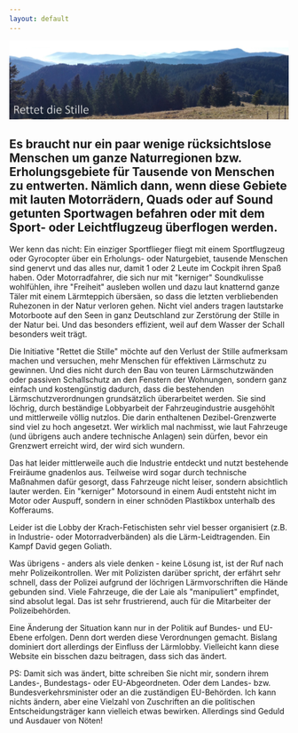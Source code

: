 ```yaml
---
layout: default
---
```

![Intro](assets/images/schwarzwald3.jpg)

## Es braucht nur ein paar wenige rücksichtslose Menschen um ganze Naturregionen bzw. Erholungsgebiete für Tausende von Menschen zu entwerten. Nämlich dann, wenn diese Gebiete mit lauten Motorrädern, Quads oder auf Sound getunten Sportwagen befahren oder mit dem Sport- oder Leichtflugzeug überflogen werden. 

Wer kenn das nicht: Ein einziger Sportflieger fliegt mit einem Sportflugzeug oder Gyrocopter über ein Erholungs- oder Naturgebiet, tausende Menschen sind genervt und das alles nur, damit 1 oder 2 Leute im Cockpit ihren Spaß haben. Oder Motorradfahrer, die sich nur mit "kerniger" Soundkulisse wohlfühlen, ihre "Freiheit" ausleben wollen und dazu laut knatternd ganze Täler mit einem Lärmteppich übersäen, so dass die letzten verbliebenden Ruhezonen in der Natur verloren gehen. Nicht viel anders tragen lautstarke Motorboote auf den Seen in ganz Deutschland zur Zerstörung der Stille in der Natur bei. Und das besonders effizient, weil auf dem Wasser der Schall besonders weit trägt.

Die Initiative "Rettet die Stille" möchte auf den Verlust der Stille aufmerksam machen und versuchen, mehr Menschen für effektiven Lärmschutz zu gewinnen. Und dies nicht durch den Bau von teuren Lärmschutzwänden oder passiven Schallschutz an den Fenstern der Wohnungen, sondern ganz einfach und kostengünstig dadurch, dass die bestehenden Lärmschutzverordnungen grundsätzlich überarbeitet werden. Sie sind löchrig, durch beständige Lobbyarbeit der Fahrzeugindustrie ausgehöhlt und mittlerweile völlig nutzlos. Die darin enthaltenen Dezibel-Grenzwerte sind viel zu hoch angesetzt. Wer wirklich mal nachmisst, wie laut Fahrzeuge (und übrigens auch andere technische Anlagen) sein dürfen, bevor ein Grenzwert erreicht wird, der wird sich wundern.

Das hat leider mittlerweile auch die Industrie entdeckt und nutzt bestehende Freiräume gnadenlos aus. Teilweise wird sogar durch technische Maßnahmen dafür gesorgt, dass Fahrzeuge nicht leiser, sondern absichtlich lauter werden. Ein "kerniger" Motorsound in einem Audi entsteht nicht im Motor oder Auspuff, sondern in einer schnöden Plastikbox unterhalb des Kofferaums.

Leider ist die Lobby der Krach-Fetischisten sehr viel besser organisiert (z.B. in Industrie- oder Motorradverbänden) als die Lärm-Leidtragenden. Ein Kampf David gegen Goliath.

Was übrigens - anders als viele denken - keine Lösung ist, ist der Ruf nach mehr Polizeikontrollen. Wer mit Polizisten darüber spricht, der erfährt sehr schnell, dass der Polizei aufgrund der löchrigen Lärmvorschriften die Hände gebunden sind. Viele Fahrzeuge, die der Laie als "manipuliert" empfindet, sind absolut legal. Das ist sehr frustrierend, auch für die Mitarbeiter der Polizeibehörden. 

Eine Änderung der Situation kann nur in der Politik auf Bundes- und EU-Ebene erfolgen. Denn dort werden diese Verordnungen gemacht. Bislang dominiert dort allerdings der Einfluss der Lärmlobby. Vielleicht kann diese Website ein bisschen dazu beitragen, dass sich das ändert. 

PS: Damit sich was ändert, bitte schreiben Sie nicht mir, sondern ihrem Landes-, Bundestags- oder EU-Abgeordneten. Oder dem Landes- bzw. Bundesverkehrsminister oder an die zuständigen EU-Behörden. Ich kann nichts ändern, aber eine Vielzahl von Zuschriften an die politischen Entscheidungsträger kann vielleich etwas bewirken. Allerdings sind Geduld und Ausdauer von Nöten!
